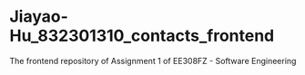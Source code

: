 # Jiayao-Hu_832301310_contacts_frontend
The frontend repository of Assignment 1 of EE308FZ - Software Engineering
